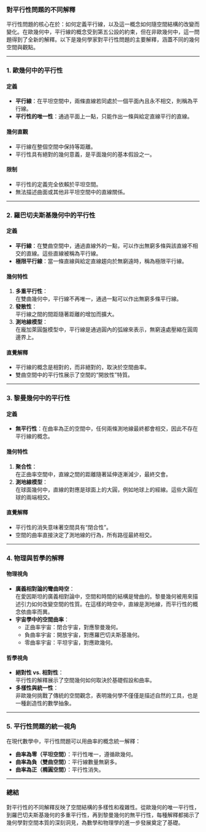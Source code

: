 ### **對平行性問題的不同解釋**

平行性問題的核心在於：如何定義平行線，以及這一概念如何隨空間結構的改變而變化。在歐幾何中，平行線的概念受到第五公設的約束，但在非歐幾何中，這一問題得到了全新的解釋。以下是幾何學家對平行性問題的主要解釋，涵蓋不同的幾何空間與觀點。

---

### **1. 歐幾何中的平行性**

#### **定義**
- **平行線**：在平坦空間中，兩條直線若同處於一個平面內且永不相交，則稱為平行線。
- **平行性的唯一性**：通過平面上一點，只能作出一條與給定直線平行的直線。

#### **幾何直觀**
- 平行線在整個空間中保持等距離。
- 平行性具有絕對的幾何意義，是平面幾何的基本假設之一。

#### **限制**
- 平行性的定義完全依賴於平坦空間。
- 無法描述曲面或其他非平坦空間中的直線關係。

---

### **2. 羅巴切夫斯基幾何中的平行性**

#### **定義**
- **平行線**：在雙曲空間中，通過直線外的一點，可以作出無窮多條與該直線不相交的直線。這些直線被稱為平行線。
- **極限平行線**：當一條直線與給定直線趨向於無窮遠時，稱為極限平行線。

#### **幾何特性**
1. **多重平行性**：  
   在雙曲幾何中，平行線不再唯一，通過一點可以作出無窮多條平行線。
2. **發散性**：  
   平行線之間的間距隨著距離的增加而擴大。
3. **測地線模型**：  
   在龐加萊圓盤模型中，平行線是通過圓內的弧線來表示，無窮遠處壓縮在圓周邊界上。

#### **直覺解釋**
- 平行線的概念是相對的，而非絕對的，取決於空間曲率。
- 雙曲空間中的平行性展示了空間的“開放性”特質。

---

### **3. 黎曼幾何中的平行性**

#### **定義**
- **無平行性**：在曲率為正的空間中，任何兩條測地線最終都會相交，因此不存在平行線的概念。

#### **幾何特性**
1. **聚合性**：  
   在正曲率空間中，直線之間的距離隨著延伸逐漸減少，最終交會。
2. **測地線模型**：  
   在球面幾何中，直線的對應是球面上的大圓，例如地球上的經線。這些大圓在球的兩端相交。

#### **直覺解釋**
- 平行性的消失意味著空間具有“閉合性”。
- 空間的曲率直接決定了測地線的行為，所有路徑最終相交。

---

### **4. 物理與哲學的解釋**

#### **物理視角**
- **廣義相對論的彎曲時空**：  
  在愛因斯坦的廣義相對論中，空間和時間的結構是彎曲的。黎曼幾何被用來描述引力如何改變空間的性質。在這樣的時空中，直線是測地線，而平行性的概念依曲率而異。
- **宇宙學中的空間曲率**：  
  - 正曲率宇宙：閉合宇宙，對應黎曼幾何。
  - 負曲率宇宙：開放宇宙，對應羅巴切夫斯基幾何。
  - 零曲率宇宙：平坦宇宙，對應歐幾何。

#### **哲學視角**
- **絕對性 vs. 相對性**：  
  平行性的解釋展示了空間幾何如何取決於基礎假設和曲率。
- **多樣性與統一性**：  
  非歐幾何挑戰了傳統的空間觀念，表明幾何學不僅僅是描述自然的工具，也是一種創造性的數學抽象。

---

### **5. 平行性問題的統一視角**
在現代數學中，平行性問題可以用曲率的概念統一解釋：
- **曲率為零（平坦空間）**：平行性唯一，遵循歐幾何。
- **曲率為負（雙曲空間）**：平行線數量無窮多。
- **曲率為正（橢圓空間）**：平行性消失。

---

### **總結**
對平行性的不同解釋反映了空間結構的多樣性和複雜性。從歐幾何的唯一平行性，到羅巴切夫斯基幾何的多重平行性，再到黎曼幾何的無平行性，每種解釋都揭示了幾何學對空間本質的深刻洞見，為數學和物理學的進一步發展奠定了基礎。